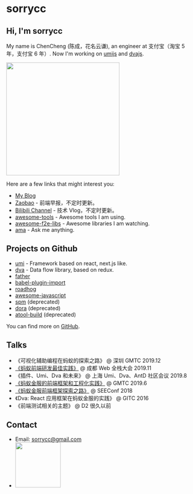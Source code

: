 # sorrycc

## Hi, I'm sorrycc

My name is ChenCheng (陈成，花名云谦), an engineer at 支付宝（淘宝 5 年，支付宝 6 年）. Now I'm working on [umijs](https://umijs.org/) and [dvajs](https://dvajs.com/).

<img src="https://img.alicdn.com/tfs/TB1ia0HdHr1gK0jSZFDXXb9yVXa-1783-2675.jpg" width="300" />

Here are a few links that might interest you:

* [My Blog](https://github.com/sorrycc/blog/issues)
* [Zaobao](https://github.com/sorrycc/zaobao/issues) - 前端早报，不定时更新。
* [Bilibili Channel](https://space.bilibili.com/27472034) - 技术 Vlog，不定时更新。
* [awesome-tools](https://github.com/sorrycc/awesome-tools) - Awesome tools I am using.
* [awesome-f2e-libs](https://github.com/sorrycc/awesome-f2e-libs) - Awesome libraries I am watching.
* [ama](https://github.com/sorrycc/ama) - Ask me anything.

## Projects on Github

* [umi](https://github.com/umijs/umi) - Framework based on react, next.js like.
* [dva](https://github.com/dvajs/dva) - Data flow library, based on redux.
* [father](https://github.com/umijs/father)
* [babel-plugin-import](https://github.com/ant-design/babel-plugin-import)
* [roadhog](https://github.com/sorrycc/roadhog)
* [awesome-javascript](https://github.com/sorrycc/awesome-javascript)
* [spm](https://github.com/spmjs/spm) (deprecated)
* [dora](https://github.com/dora-js/dora) (deprecated)
* [atool-build](https://github.com/ant-tool/atool-build) (deprecated)

You can find more on [GitHub](https://github.com/sorrycc).

## Talks

* 《可视化辅助编程在蚂蚁的探索之路》 @ 深圳 GMTC 2019.12
* [《蚂蚁前端研发最佳实践》](https://github.com/sorrycc/blog/issues/90) @ 成都 Web 全栈大会 2019.11
* 《插件、Umi、Dva 和未来》 @ 上海 Umi、Dva、AntD 社区会议 2019.8
* [《蚂蚁金服的前端框架和工程化实践》](https://github.com/sorrycc/blog/issues/85) @ GMTC 2019.6
* [《蚂蚁金服前端框架探索之路》](https://www.bilibili.com/video/av40319780/) @ SEEConf 2018
* 《Dva: React 应用框架在蚂蚁金服的实践》 @ GITC 2016
* 《前端测试相关的主题》 @ D2 很久以前

## Contact

* Email: sorrycc@gmail.com
* <img src="https://img.alicdn.com/tfs/TB167Csrbr1gK0jSZFDXXb9yVXa-674-896.jpg" width="120" />

